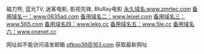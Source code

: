 磁力熊, 蓝光TV, 迷客电影, 影视先锋, BluRay电影
<a href="https://www.zmrtec.com" rel="nofollow">永久域名:www.zmrtec.com </a>
<a href="https://www.0635ad.com" rel="nofollow">备用域名一：www.0635ad.com</a>
<a href="https://www.leixel.com" rel="nofollow">备用域名二：www.leixel.com</a>
<a href="https://www.5lll5.com" rel="nofollow">备用域名三：www.5lll5.com</a>
<a href="https://www.leko.cc" rel="nofollow">备用域名四：www.leko.cc</a>
<a href="https://www.5le.cc" rel="nofollow">备用域名五：www.5le.cc</a>
<a href="https://www.onenet.cc" rel="nofollow">备用域名六：www.onenet.cc</a>

网址如不能访问请发邮箱 qfkqo36@163.com 获取最新网址
